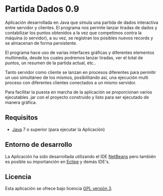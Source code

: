 Partida Dados 0.9
================================

Aplicación desarrollada en Java que simula una partida de dados interactiva entre 
servidor y clientes. El programa nos permite lanzar tiradas de dados y contabilizar
los puntos obtenidos a la vez que competimos contra la máquina (o servidor), a su vez,
se registran los posibles nuevos records y se almacenan de forma persistente.

El programa hace uso de varias interfaces gráficas y diferentes elementos multimedia, 
desde los cuales podremos lanzar tiradas, ver el total de puntos, un resumen de la partida
actual, etc..

Tanto servidor como cliente se lanzan en procesos diferentes para permitir un uso simultáneo
de los mismos, posibilitando así, una ejecución multi proceso con diferentes clientes conectados 
a un mismo servidor.

Para facilitar la puesta en marcha de la aplicación se proporcionan varios ejecutables .jar con
el proyecto construido y listo para ser ejecutado de manera gráfica.

## Requisitos
- [Java] 7 o superior (para ejecutar la Aplicación)

## Entorno de desarrollo
La Aplicación ha sido desarrollada utilizando el IDE [NetBeans] pero también es posible su 
importanción en [Eclipe] y demás IDE's.

## Licencia
Esta aplicación se ofrece bajo licencia [GPL versión 3].

[GPL versión 3]: https://www.gnu.org/licenses/gpl-3.0.en.html
[NetBeans]: https://netbeans.org/
[Eclipe]: https://eclipse.org/
[Java]: https://www.java.com/
